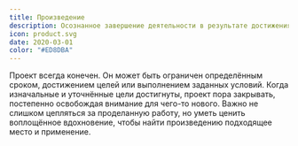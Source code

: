 ```yaml
---
title: Произведение
description: Осознанное завершение деятельности в результате достижения поставленных целей или принятого решения
icon: product.svg
date: 2020-03-01
color: "#ED8DBA"
---
```


Проект всегда конечен. Он может быть ограничен определённым сроком, достижением целей или выполнением заданных условий. Когда изначальные и уточнённые цели достигнуты, проект пора закрывать, постепенно освобождая внимание для чего-то нового. Важно не слишком цепляться за проделанную работу, но уметь ценить воплощённое вдохновение, чтобы найти произведению подходящее место и применение.
